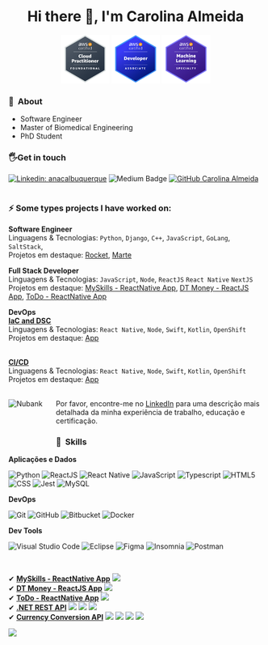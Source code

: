 <h1 align="center">Hi there 👋, I'm Carolina Almeida</h1>

<!--h4 align="center"> I am a Software Engineer from Brasil. ✨</h4-->

<p align="center">
 <img width ='96px' src='https://github.com/cgalmeida/sample.images/blob/main/AWS-Certified-Cloud-Practitioner_badge.634f8a21af2e0e956ed8905a72366146ba22b74c.png'>
 <img width ='96px' src='https://github.com/cgalmeida/sample.images/blob/main/AWS-Certified-Developer-Associate_badge.5c083fa855fe82c1cf2d0c8b883c265ec72a17c0.png'>
 <img width ='96px' src='https://github.com/cgalmeida/sample.images/blob/main/AWS-Certified-Machine-Learning-Specialty_badge.e5d66b56552bbf046f905bacaecef6dad0ae7180.png'>
</p>

<h3> 👋 &nbsp;About </h3>

<ul>
  <li>Software Engineer</li>
  <li>Master of Biomedical Engineering </li>
  <li>PhD Student</li>
</ul>  


<h3>🖐Get in touch </h3>

[![Linkedin: anacalbuquerque](https://img.shields.io/badge/-anacalbuquerque-blue?style=flat-square&logo=Linkedin&logoColor=white&link=https://www.linkedin.com/in/anacalbuquerque/)](https://www.linkedin.com/in/anacalbuquerque/)
![Medium Badge](https://img.shields.io/badge/-Medium-333333?style=flat&logo=medium)
[![GitHub Carolina Almeida]( https://img.shields.io/github/followers/cgalmeida?label=follow&style=social)](https://github.com/cgalmeida)
<br>
<br>
### ⚡ Some types projects I have worked on:

**Software Engineer** \
Linguagens & Tecnologias: `Python`, `Django`, `C++`, `JavaScript`, `GoLang`, `SaltStack`,\
Projetos em destaque: [Rocket](https://www.spacex.com/), [Marte](https://pt.wikipedia.org/wiki/Marte_(planeta))
<br/>


**Full Stack Developer**\
Linguagens & Tecnologias: `JavaScript`, `Node`, `ReactJS` `React Native` `NextJS` \
Projetos em destaque: [MySkills - ReactNative App](https://github.com/cgalmeida/myskills-app), [DT Money - ReactJS App](https://github.com/cgalmeida/DTMoney-ReactJS-App), [ToDo - ReactNative App](https://github.com/cgalmeida/todo-app-react-native)
<br/>

**DevOps** \
[**IaC and DSC**](https://nubank.com.br/) \
Linguagens & Tecnologias: `React Native`, `Node`, `Swift`, `Kotlin`, `OpenShift` \
Projetos em destaque: [App](https://nubank.com.br/)
<br/>
<br/>

[**CI/CD**](https://nubank.com.br/) \
Linguagens & Tecnologias: `React Native`, `Node`, `Swift`, `Kotlin`, `OpenShift` \
Projetos em destaque: [App](https://nubank.com.br/)
<br/>
<br/>


[<img align="left" height="94px" width="94px" alt="Nubank" src="https://nubank.com.br/images/nu-icon.png?v=2"/>](https://nubank.com.br/)

Por favor, encontre-me no [LinkedIn](https://www.linkedin.com/in/put-here-your-username/) para uma descrição mais detalhada da minha experiência de trabalho, educação e certificação.
<h3> 🚀 &nbsp;Skills </h3>

**Aplicações e Dados**

  ![Python](https://img.shields.io/badge/Python-333333?style=flat&logo=python)
  ![ReactJS](https://img.shields.io/badge/React-20232A?style=for-the-badge&logo=react&logoColor=61DAFB)
  ![React Native](https://img.shields.io/badge/-React%20Native-333333?style=flat&logo=react)
  ![JavaScript](https://img.shields.io/badge/-JavaScript-333333?style=flat&logo=javascript)
  ![Typescript](https://img.shields.io/badge/-TypeScript-333333?style=flat&logo=typescript)
  ![HTML5](https://img.shields.io/badge/-HTML5-333333?style=flat&logo=HTML5)
  ![CSS](https://img.shields.io/badge/-CSS-333333?style=flat&logo=CSS3&logoColor=1572B6)
  ![Jest](https://img.shields.io/badge/-Jest-333333?style=flat&logo=jest)
  ![MySQL](https://img.shields.io/badge/-MySQL-333333?style=flat&logo=mysql)


**DevOps**

  ![Git](https://img.shields.io/badge/-Git-333333?style=flat&logo=git)
  ![GitHub](https://img.shields.io/badge/-GitHub-333333?style=flat&logo=github)
  ![Bitbucket](https://img.shields.io/badge/-Bitbucket-333333?style=flat&logo=bitbucket)
  ![Docker](https://img.shields.io/badge/-Docker-333333?style=flat&logo=docker)

**Dev Tools**

  ![Visual Studio Code](https://img.shields.io/badge/-Visual%20Studio%20Code-333333?style=flat&logo=visual-studio-code&logoColor=007ACC)
  ![Eclipse](https://img.shields.io/badge/-Eclipse-333333?style=flat&logo=eclipse-ide&logoColor=2C2255)
  ![Figma](https://img.shields.io/badge/-Figma-333333?style=flat&logo=figma&logoColor=007ACC)
  ![Insomnia](https://img.shields.io/badge/-Insomnia-333333?style=flat&logo=insomnia)
  ![Postman](https://img.shields.io/badge/-Postman-333333?style=flat&logo=postman)

<br/>



✔ **[MySkills - ReactNative App](https://github.com/cgalmeida/myskills-app)** <img width='18px' src='https://raw.githubusercontent.com/rahulbanerjee26/githubAboutMeGenerator/main/icons/reactjs.svg'> <br>
✔ **[DT Money - ReactJS App](https://github.com/cgalmeida/DTMoney-ReactJS-App)** <img width='18px' src='https://raw.githubusercontent.com/rahulbanerjee26/githubAboutMeGenerator/main/icons/reactjs.svg'> <br>
✔ **[ToDo - ReactNative App](https://github.com/cgalmeida/todo-app-react-native)** <img width='18px' src='https://raw.githubusercontent.com/rahulbanerjee26/githubAboutMeGenerator/main/icons/reactjs.svg'> <br>
✔ **[.NET REST API](https://github.com/cgalmeida/REST-API-using-.NET-Core-and-Docker)** <img width='18px' src='https://raw.githubusercontent.com/rahulbanerjee26/githubAboutMeGenerator/main/icons/dotnet.svg'> <img width='18px' src='https://raw.githubusercontent.com/rahulbanerjee26/githubAboutMeGenerator/main/icons/csharp.svg'> <img width='18px' src='https://raw.githubusercontent.com/rahulbanerjee26/githubAboutMeGenerator/main/icons/docker.svg'><br>
✔ **[Currency Conversion API](https://github.com/cgalmeida/challenge-bravo)** <img width='18px' src='https://raw.githubusercontent.com/rahulbanerjee26/githubAboutMeGenerator/main/icons/nodejs.svg'> <img width='18px' src='https://www.vectorlogo.zone/logos/postgresql/postgresql-icon.svg'> <img width='18px' src='https://raw.githubusercontent.com/rahulbanerjee26/githubAboutMeGenerator/main/icons/docker.svg'> <img width='18px' src='https://www.vectorlogo.zone/logos/redis/redis-icon.svg'><br>
<!--✔ **[Jobream - List-of-Learning-Resources](https://github.com/Jobream/List-of-Learning-Resources)** <br>
✔ **[EddieHubCommunity - awesome-github-profiles](https://github.com/EddieHubCommunity/awesome-github-profiles)** <br> -->


<a href="https://github.com/cgalmeida">
  <img height="180em" src="https://github-readme-stats.vercel.app/api?username=cgalmeida&theme=dracula&show_icons=true" />
</a>

<br/>
